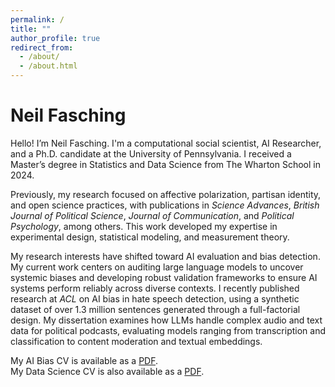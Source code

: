 ```yaml
---
permalink: /
title: ""
author_profile: true
redirect_from: 
  - /about/
  - /about.html
---
```


Neil Fasching
======

Hello! I’m Neil Fasching. I'm a computational social scientist, AI Researcher, and a Ph.D. candidate at the University of Pennsylvania. I received a Master’s degree in Statistics and Data Science from The Wharton School in 2024.

Previously, my research focused on affective polarization, partisan identity, and open science practices, with publications in *Science Advances*, *British Journal of Political Science*, *Journal of Communication*, and *Political Psychology*, among others. This work developed my expertise in experimental design, statistical modeling, and measurement theory.

My research interests have shifted toward AI evaluation and bias detection. My current work centers on auditing large language models to uncover systemic biases and developing robust validation frameworks to ensure AI systems perform reliably across diverse contexts. I recently published research at *ACL* on AI bias in hate speech detection, using a synthetic dataset of over 1.3 million sentences generated through a full-factorial design. My dissertation examines how LLMs handle complex audio and text data for political podcasts, evaluating models ranging from transcription and classification to content moderation and textual embeddings.

My AI Bias CV is available as a [PDF](/files/fasching-ai-resume.pdf). <br>
My Data Science CV is also available as a [PDF](/files/fasching-ds-resume.pdf).
